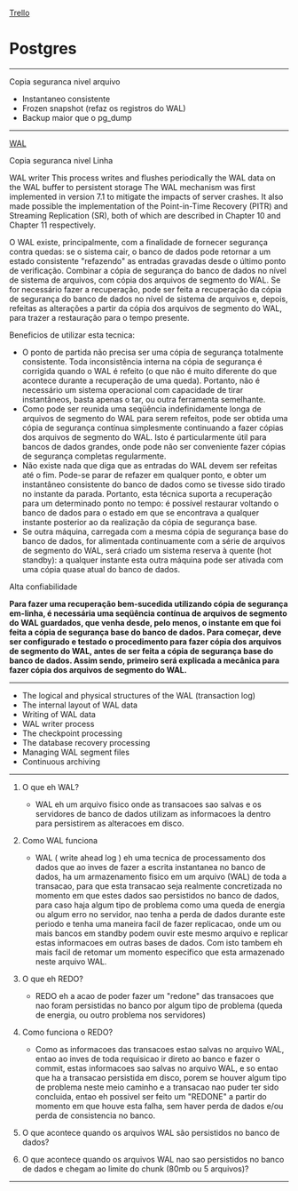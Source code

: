 [Trello](https://trello.com/b/TW6H0wga/estudos)

# Postgres

---

Copia seguranca nivel arquivo

- Instantaneo consistente
- Frozen snapshot (refaz os registros do WAL)
- Backup maior que o pg_dump

---

[WAL](http://pgdocptbr.sourceforge.net/pg80/backup-online.html)

Copia seguranca nivel Linha

WAL writer 	This process writes and flushes periodically the WAL data on the WAL buffer to persistent storage
The WAL mechanism was first implemented in version 7.1 to mitigate the impacts of server crashes. It also made possible the implementation of the Point-in-Time Recovery (PITR) and Streaming Replication (SR), both of which are described in Chapter 10 and Chapter 11 respectively. 

O WAL existe, principalmente, com a finalidade de fornecer segurança contra quedas: se o sistema cair, o banco de dados pode retornar a um estado consistente "refazendo" as entradas gravadas desde o último ponto de verificação.
Combinar a cópia de segurança do banco de dados no nível de sistema de arquivos, com cópia dos arquivos de segmento do WAL. Se for necessário fazer a recuperação, pode ser feita a recuperação da cópia de segurança do banco de dados no nível de sistema de arquivos e, depois, refeitas as alterações a partir da cópia dos arquivos de segmento do WAL, para trazer a restauração para o tempo presente.

Beneficios de utilizar esta tecnica:
- O ponto de partida não precisa ser uma cópia de segurança totalmente consistente. Toda inconsistência interna na cópia de segurança é corrigida quando o WAL é refeito (o que não é muito diferente do que acontece durante a recuperação de uma queda). Portanto, não é necessário um sistema operacional com capacidade de tirar instantâneos, basta apenas o tar, ou outra ferramenta semelhante.
- Como pode ser reunida uma seqüência indefinidamente longa de arquivos de segmento do WAL para serem refeitos, pode ser obtida uma cópia de segurança contínua simplesmente continuando a fazer cópias dos arquivos de segmento do WAL. Isto é particularmente útil para bancos de dados grandes, onde pode não ser conveniente fazer cópias de segurança completas regularmente.
- Não existe nada que diga que as entradas do WAL devem ser refeitas até o fim. Pode-se parar de refazer em qualquer ponto, e obter um instantâneo consistente do banco de dados como se tivesse sido tirado no instante da parada. Portanto, esta técnica suporta a recuperação para um determinado ponto no tempo: é possível restaurar voltando o banco de dados para o estado em que se encontrava a qualquer instante posterior ao da realização da cópia de segurança base.
- Se outra máquina, carregada com a mesma cópia de segurança base do banco de dados, for alimentada continuamente com a série de arquivos de segmento do WAL, será criado um sistema reserva à quente (hot standby): a qualquer instante esta outra máquina pode ser ativada com uma cópia quase atual do banco de dados.

Alta confiabilidade

**Para fazer uma recuperação bem-sucedida utilizando cópia de segurança em-linha, é necessária uma seqüência contínua de arquivos de segmento do WAL guardados, que venha desde, pelo menos, o instante em que foi feita a cópia de segurança base do banco de dados. Para começar, deve ser configurado e testado o procedimento para fazer cópia dos arquivos de segmento do WAL, antes de ser feita a cópia de segurança base do banco de dados. Assim sendo, primeiro será explicada a mecânica para fazer cópia dos arquivos de segmento do WAL.**

---

- The logical and physical structures of the WAL (transaction log)
- The internal layout of WAL data
- Writing of WAL data
- WAL writer process
- The checkpoint processing
- The database recovery processing
- Managing WAL segment files
- Continuous archiving

---

1. O que eh WAL?
    - WAL eh um arquivo fisico onde as transacoes sao salvas e os servidores de banco de dados utilizam as informacoes la dentro para persistirem as alteracoes em disco.

2. Como WAL funciona
    - WAL ( write ahead log ) eh uma tecnica de processamento dos dados que ao inves de fazer a escrita instantanea no banco de dados, ha um armazenamento fisico em um arquivo (WAL) de toda a transacao, para que esta transacao seja realmente concretizada no momento em que estes dados sao persistidos no banco de dados, para caso haja algum tipo de problema como uma queda de energia ou algum erro no servidor, nao tenha a perda de dados durante este periodo e tenha uma maneira facil de fazer replicacao, onde um ou mais bancos em standby podem ouvir este mesmo arquivo e replicar estas informacoes em outras bases de dados. Com isto tambem eh mais facil de retomar um momento especifico que esta armazenado neste arquivo WAL.

3. O que eh REDO?
    - REDO eh a acao de poder fazer um "redone" das transacoes que nao foram persistidas no banco por algum tipo de problema (queda de energia, ou outro problema nos servidores)

4. Como funciona o REDO?
    - Como as informacoes das transacoes estao salvas no arquivo WAL, entao ao inves de toda requisicao ir direto ao banco e fazer o commit, estas informacoes sao salvas no arquivo WAL, e so entao que ha a transacao persistida em disco, porem se houver algum tipo de problema neste meio caminho e a transacao nao puder ter sido concluida, entao eh possivel ser feito um "REDONE" a partir do momento em que houve esta falha, sem haver perda de dados e/ou perda de consistencia no banco.

5. O que acontece quando os arquivos WAL são persistidos no banco de dados?

6. O que acontece quando os arquivos WAL nao sao persistidos no banco de dados e chegam ao limite do chunk (80mb ou 5 arquivos)?

---
